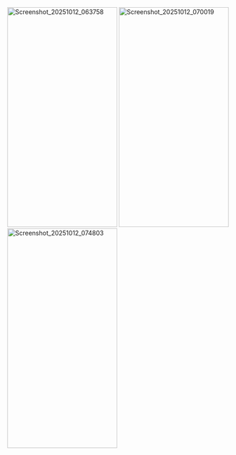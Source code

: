 <img width="250" height="500" alt="Screenshot_20251012_063758" src="https://github.com/user-attachments/assets/594e831a-431a-4eb3-bae5-27db0d17bbf0" />
<img width="250" height="500" alt="Screenshot_20251012_070019" src="https://github.com/user-attachments/assets/4d3bf3d1-3464-4cc0-9c18-4f1e9ced7e19" />
<img width="250" height="500" alt="Screenshot_20251012_074803" src="https://github.com/user-attachments/assets/d0f7c204-8dad-474b-ad5c-3a5f87465f02" />
